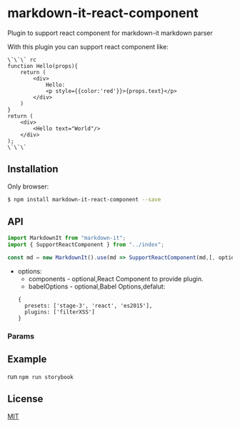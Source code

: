 # markdown-it-react-component
Plugin to support react component for markdown-it markdown parser

With this plugin you can support react component like:

```
\`\`\` rc
function Hello(props){
    return (
        <div>
            Hello:
            <p style={{color:'red'}}>{props.text}</p>
        </div>
    )
}
return (
    <div>
        <Hello text="World"/>
    </div>
);
\`\`\`
```

## Installation

Only browser:

```bash
$ npm install markdown-it-react-component --save
```

## API

```js
import MarkdownIt from "markdown-it";
import { SupportReactComponent } from "../index";

const md = new MarkdownIt().use(md => SupportReactComponent(md,[, options]))
```

* options:
    - components - optional,React Component to provide plugin.
    - babelOptions - optional,Babel Options,defalut:
    ```
    {
      presets: ['stage-3', 'react', 'es2015'],
      plugins: ['filterXSS']
    }
    ```

### Params

## Example
run `npm run storybook`

## License

[MIT](https://github.com/LinFeng1997/markdown-it-react-component/blob/master/LICENSE) 